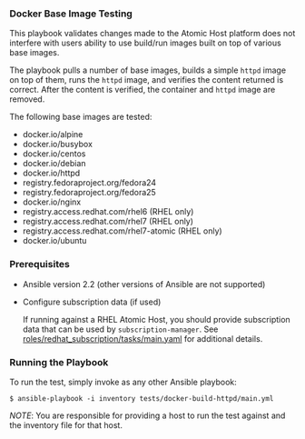 ### Docker Base Image Testing

This playbook validates changes made to the Atomic Host platform does not
interfere with users ability to use build/run images built on top of various
base images.

The playbook pulls a number of base images, builds a simple `httpd` image on
top of them, runs the `httpd` image, and verifies the content returned is
correct. After the content is verified, the container and `httpd` image are
removed.

The following base images are tested:
  - docker.io/alpine
  - docker.io/busybox
  - docker.io/centos
  - docker.io/debian
  - docker.io/httpd
  - registry.fedoraproject.org/fedora24
  - registry.fedoraproject.org/fedora25
  - docker.io/nginx
  - registry.access.redhat.com/rhel6 (RHEL only)
  - registry.access.redhat.com/rhel7 (RHEL only)
  - registry.access.redhat.com/rhel7-atomic (RHEL only)
  - docker.io/ubuntu

### Prerequisites
  - Ansible version 2.2 (other versions of Ansible are not supported)

  - Configure subscription data (if used)

    If running against a RHEL Atomic Host, you should provide subscription
    data that can be used by `subscription-manager`.  See
    [roles/redhat_subscription/tasks/main.yaml](/roles/redhat_subscription/tasks/main.yaml)
    for additional details.

### Running the Playbook

To run the test, simply invoke as any other Ansible playbook:

```
$ ansible-playbook -i inventory tests/docker-build-httpd/main.yml
```

*NOTE*: You are responsible for providing a host to run the test against and the
inventory file for that host.
